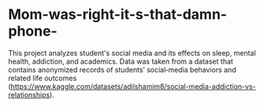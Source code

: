 # Mom-was-right-it-s-that-damn-phone-
This project analyzes student's social media and its effects on sleep, mental health, addiction, and academics. Data was taken from a dataset that contains anonymized records of students’ social‐media behaviors and related life outcomes (https://www.kaggle.com/datasets/adilshamim8/social-media-addiction-vs-relationships). 
